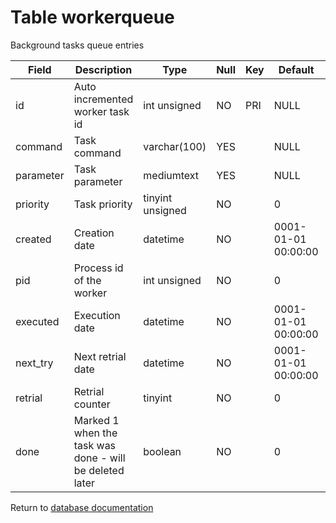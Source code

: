 Table workerqueue
===========

Background tasks queue entries

| Field     | Description                                             | Type             | Null | Key | Default             | Extra          |
| --------- | ------------------------------------------------------- | ---------------- | ---- | --- | ------------------- | -------------- |
| id        | Auto incremented worker task id                         | int unsigned     | NO   | PRI | NULL                | auto_increment |
| command   | Task command                                            | varchar(100)     | YES  |     | NULL                |                |
| parameter | Task parameter                                          | mediumtext       | YES  |     | NULL                |                |
| priority  | Task priority                                           | tinyint unsigned | NO   |     | 0                   |                |
| created   | Creation date                                           | datetime         | NO   |     | 0001-01-01 00:00:00 |                |
| pid       | Process id of the worker                                | int unsigned     | NO   |     | 0                   |                |
| executed  | Execution date                                          | datetime         | NO   |     | 0001-01-01 00:00:00 |                |
| next_try  | Next retrial date                                       | datetime         | NO   |     | 0001-01-01 00:00:00 |                |
| retrial   | Retrial counter                                         | tinyint          | NO   |     | 0                   |                |
| done      | Marked 1 when the task was done - will be deleted later | boolean          | NO   |     | 0                   |                |

Return to [database documentation](help/database)
